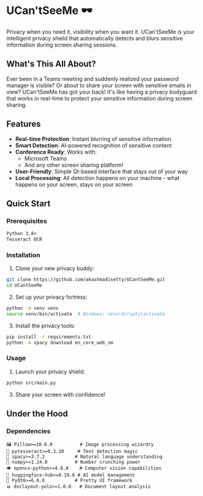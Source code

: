 # UCan'tSeeMe 🕶️

Privacy when you need it, visibility when you want it. UCan'tSeeMe is your intelligent privacy shield that automatically detects and blurs sensitive information during screen sharing sessions.


## What's This All About? 

Ever been in a Teams meeting and suddenly realized your password manager is visible? Or about to share your screen with sensitive emails in view? UCan'tSeeMe has got your back! It's like having a privacy bodyguard that works in real-time to protect your sensitive information during screen sharing.

## Features 

- **Real-time Protection**: Instant blurring of sensitive information
- **Smart Detection**: AI-powered recognition of sensitive content
- **Conference Ready**: Works with:
  - Microsoft Teams
  - And any other screen sharing platform!
- **User-Friendly**: Simple Qt-based interface that stays out of your way
- **Local Processing**: All detection happens on your machine - what happens on your screen, stays on your screen

## Quick Start 

### Prerequisites
```bash
Python 3.8+
Tesseract OCR
```

### Installation 

1. Clone your new privacy buddy:
```bash
git clone https://github.com/akashmadisetty/UCantSeeMe.git
cd UCantSeeMe
```

2. Set up your privacy fortress:
```bash
python -m venv venv
source venv/bin/activate  # Windows: venv\Scripts\activate
```

3. Install the privacy tools:
```bash
pip install -r requirements.txt
python -m spacy download en_core_web_sm
```

### Usage 
1. Launch your privacy shield:
```bash
python src/main.py
```
3. Share your screen with confidence! 

## Under the Hood 

### Dependencies
```plaintext
🖼️ Pillow>=10.0.0          # Image processing wizardry
📝 pytesseract>=0.3.10     # Text detection magic
🧠 spacy>=3.7.2           # Natural language understanding
🔢 numpy>=1.24.0          # Number crunching power
👁️ opencv-python>=4.8.0    # Computer vision capabilities
🤖 huggingface-hub>=0.19.0 # AI model management
🎨 PyQt6>=6.6.0           # Pretty UI framework
📊 doclayout-yolo>=1.0.0   # Document layout analysis
```
